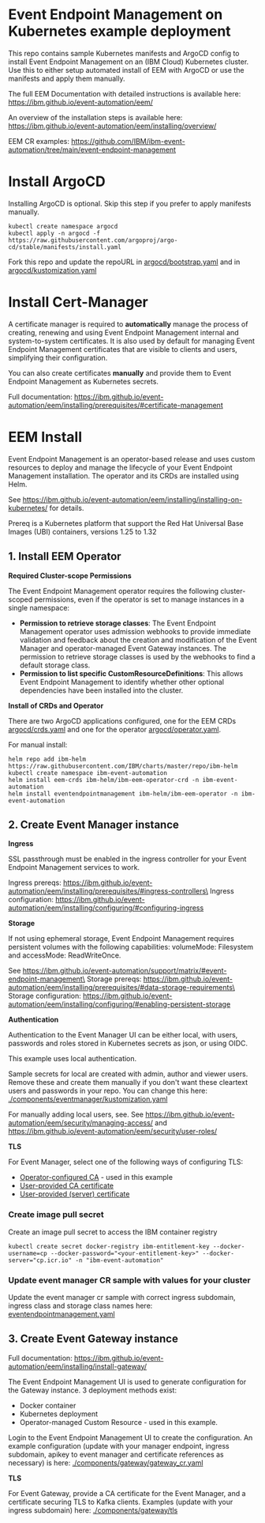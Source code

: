 # Event Endpoint Management on Kubernetes example deployment

This repo contains sample Kubernetes manifests and ArgoCD config to install Event Endpoint Management on an (IBM Cloud) Kubernetes cluster. Use this to either setup automated install of EEM with ArgoCD or use the manifests and apply them manually.

The full EEM Documentation with detailed instructions is available here: https://ibm.github.io/event-automation/eem/

An overview of the installation steps is available here: https://ibm.github.io/event-automation/eem/installing/overview/

EEM CR examples: https://github.com/IBM/ibm-event-automation/tree/main/event-endpoint-management

# Install ArgoCD

Installing ArgoCD is optional. Skip this step if you prefer to apply manifests manually.

```
kubectl create namespace argocd
kubectl apply -n argocd -f https://raw.githubusercontent.com/argoproj/argo-cd/stable/manifests/install.yaml
```

Fork this repo and update the repoURL in [argocd/bootstrap.yaml](./argocd/bootstrap.yaml) and in [argocd/kustomization.yaml](./argocd/kustomization.yaml)

# Install Cert-Manager

A certificate manager is required to **automatically** manage the process of creating, renewing and using Event Endpoint Management internal and system-to-system certificates. 
It is also used by default for managing Event Endpoint Management certificates that are visible to clients and users, simplifying their configuration.

You can also create certificates **manually** and provide them to Event Endpoint Management as Kubernetes secrets.

Full documentation: https://ibm.github.io/event-automation/eem/installing/prerequisites/#certificate-management

# EEM Install

Event Endpoint Management is an operator-based release and uses custom resources to deploy and manage the lifecycle of your Event Endpoint Management installation. The operator and its CRDs are installed using Helm.

See https://ibm.github.io/event-automation/eem/installing/installing-on-kubernetes/ for details.

Prereq is a Kubernetes platform that support the Red Hat Universal Base Images (UBI) containers, versions 1.25 to 1.32

## 1. Install EEM Operator

**Required Cluster-scope Permissions**

The Event Endpoint Management operator requires the following cluster-scoped permissions, even if the operator is set to manage instances in a single namespace:

- **Permission to retrieve storage classes**: The Event Endpoint Management operator uses admission webhooks to provide immediate validation and feedback about the creation and modification of the Event Manager and operator-managed Event Gateway instances. The permission to retrieve storage classes is used by the webhooks to find a default storage class.
- **Permission to list specific CustomResourceDefinitions**: This allows Event Endpoint Management to identify whether other optional dependencies have been installed into the cluster.

**Install of CRDs and Operator**

There are two ArgoCD applications configured, one for the EEM CRDs [argocd/crds.yaml](./argocd/crds.yaml) and one for the operator [argocd/operator.yaml](./argocd/operator.yaml).

For manual install:

```
helm repo add ibm-helm https://raw.githubusercontent.com/IBM/charts/master/repo/ibm-helm
kubectl create namespace ibm-event-automation
helm install eem-crds ibm-helm/ibm-eem-operator-crd -n ibm-event-automation
helm install eventendpointmanagement ibm-helm/ibm-eem-operator -n ibm-event-automation
```

## 2. Create Event Manager instance

**Ingress**

SSL passthrough must be enabled in the ingress controller for your Event Endpoint Management services to work.

Ingress prereqs: https://ibm.github.io/event-automation/eem/installing/prerequisites/#ingress-controllers\
Ingress configuration: https://ibm.github.io/event-automation/eem/installing/configuring/#configuring-ingress

**Storage**

If not using ephemeral storage, Event Endpoint Management requires persistent volumes with the following capabilities: volumeMode: Filesystem and accessMode: ReadWriteOnce. 

See https://ibm.github.io/event-automation/support/matrix/#event-endpoint-management\
Storage prereqs: https://ibm.github.io/event-automation/eem/installing/prerequisites/#data-storage-requirements\
Storage configuration: https://ibm.github.io/event-automation/eem/installing/configuring/#enabling-persistent-storage

**Authentication**

Authentication to the Event Manager UI can be either local, with users, passwords and roles stored in Kubernetes secrets as json, or using OIDC.

This example uses local authentication.

Sample secrets for local are created with admin, author and viewer users. Remove these and create them manually if you don't want these cleartext users and passwords in your repo. You can change this here: [./components/eventmanager/kustomization.yaml](./components/eventmanager/kustomization.yaml)

For manually adding local users, see. See https://ibm.github.io/event-automation/eem/security/managing-access/ and https://ibm.github.io/event-automation/eem/security/user-roles/

**TLS**

For Event Manager, select one of the following ways of configuring TLS:

* [Operator-configured CA](https://ibm.github.io/event-automation/eem/installing/configuring/#operator-configured-ca-certifcate)  - used in this example
* [User-provided CA certificate](https://ibm.github.io/event-automation/eem/installing/configuring/#user-provided-ca-certificate)
* [User-provided (server) certificate](https://ibm.github.io/event-automation/eem/installing/configuring/#user-provided-certificates)

### Create image pull secret

Create an image pull secret to access the IBM container registry

`kubectl create secret docker-registry ibm-entitlement-key --docker-username=cp --docker-password="<your-entitlement-key>" --docker-server="cp.icr.io" -n "ibm-event-automation"`

### Update event manager CR sample with values for your cluster

Update the event manager cr sample with correct ingress subdomain, ingress class and storage class names here: [eventendpointmanagement.yaml](./components/eventmanager/eventendpointmanagement.yaml)

## 3. Create Event Gateway instance

Full documentation: https://ibm.github.io/event-automation/eem/installing/install-gateway/

The Event Endpoint Management UI is used to generate configuration for the Gateway instance. 3 deployment methods exist:

* Docker container
* Kubernetes deployment
* Operator-managed Custom Resource - used in this example.

Login to the Event Endpoint Management UI to create the configuration. An example configuration (update with your manager endpoint, ingress subdomain, apikey to event manager and certificate references as necessary) is here: [./components/gateway/gateway_cr.yaml](./components/gateway/gateway_cr.yaml)

**TLS**

For Event Gateway, provide a CA certificate for the Event Manager, and a certificate securing TLS to Kafka clients. Examples (update with your ingress subdomain) here: [./components/gateway/tls](./components/gateway/tls)

